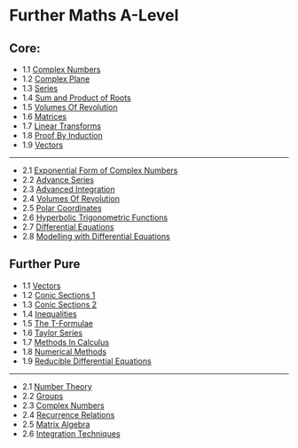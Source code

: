# Further Maths A-Level

## Core:

* 1.1 [Complex Numbers](Complex%20Numbers.md)
* 1.2 [Complex Plane](Complex%20Plane.md)
* 1.3 [Series](Series.md)
* 1.4 [Sum and Product of Roots](Sum%20and%20Product%20of%20Roots.md)
* 1.5 [Volumes Of Revolution](Volumes%20Of%20Revolution.md)
* 1.6 [Matrices](Matrices.md)
* 1.7 [Linear Transforms](Linear%20Transforms.md)
* 1.8 [Proof By Induction](Proof%20By%20Induction.md)
* 1.9 [Vectors](Vectors.md)

---

* 2.1 [Exponential Form of Complex Numbers](Complex%20Numbers.md#a-level-further-core-2)
* 2.2 [Advance Series](Series.md#a-level-further-core-2)
* 2.3 [Advanced Integration](Integration.md#a-level-further-core-2)
* 2.4 [Volumes Of Revolution](Volumes%20Of%20Revolution.md)
* 2.5 [Polar Coordinates](Polar%20Coordinates.md)
* 2.6 [Hyperbolic Trigonometric Functions](Hyperbolic%20Trigonometric%20Functions.md)
* 2.7 [Differential Equations](Differential%20Equations.md#a-level-further-core-2-solving)
* 2.8 [Modelling with Differential Equations](Differential%20Equations.md#a-level-further-core-2-modelling)

## Further Pure

* 1.1 [Vectors](Vectors.md#a-level-further-pure-1)
* 1.2 [Conic Sections 1](Conic%20Sections.md#a-level-further-pure-1-conic-sections-1)
* 1.3 [Conic Sections 2](Conic%20Sections.md#a-level-further-pure-1-conic-sections-2)
* 1.4 [Inequalities](Inequalities.md)
* 1.5 [The T-Formulae](The%20T-Formulae.md)
* 1.6 [Taylor Series](Taylor%20Series.md)
* 1.7 [Methods In Calculus](Methods%20In%20Calculus.md)
* 1.8 [Numerical Methods](Numerical%20Methods.md)
* 1.9 [Reducible Differential Equations](Differential%20Equations.md#a-level-further-pure-1-reducible-differential-equations)

---

* 2.1 [Number Theory](Number%20Theory.md)
* 2.2 [Groups](Groups.md)
* 2.3 [Complex Numbers](Complex%20Numbers.md#a-level-further-pure-2)
* 2.4 [Recurrence Relations](Recurrence%20Relations.md)
* 2.5 [Matrix Algebra](Matrices.md#a-level-further-pure-2-matrix-algebra)
* 2.6 [Integration Techniques](Integration.md#a-level-further-pure-2)
